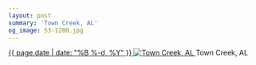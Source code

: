 ```yaml
---
layout: post
summary: 'Town Creek, AL'
og_image: 53-1280.jpg
---
```


<p>
 <time>
  <a href="/53">
   {{ page.date | date: "%B %-d, %Y" }}
  </a>
 </time>
 <a href="/53">
  <img alt="Town Creek, AL" data-taken="9/22/2013" sizes="(min-width: 700px) 50vw, calc(100vw - 2rem)" src="{{ site.assets_url }}/53-640.jpg" srcset="{{ site.assets_url }}/53-1280.jpg 1280w, {{ site.assets_url }}/53-960.jpg 960w, {{ site.assets_url }}/53-640.jpg 640w, {{ site.assets_url }}/53-320.jpg 320w"/>
 </a>
 <span>
  Town Creek, AL
 </span>
</p>
